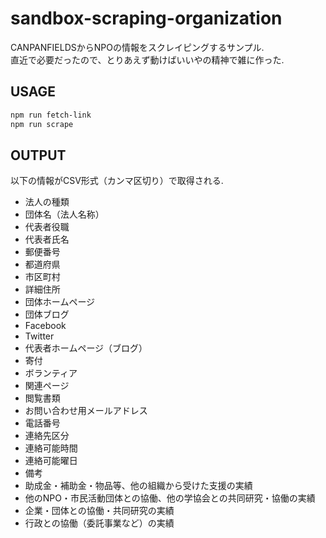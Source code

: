 # sandbox-scraping-organization
CANPANFIELDSからNPOの情報をスクレイピングするサンプル.  
直近で必要だったので、とりあえず動けばいいやの精神で雑に作った.

## USAGE

```.sh
npm run fetch-link
npm run scrape
```

## OUTPUT
以下の情報がCSV形式（カンマ区切り）で取得される.

* 法人の種類
* 団体名（法人名称）
* 代表者役職
* 代表者氏名
* 郵便番号
* 都道府県
* 市区町村
* 詳細住所
* 団体ホームページ
* 団体ブログ
* Facebook
* Twitter
* 代表者ホームページ（ブログ）
* 寄付
* ボランティア
* 関連ページ
* 閲覧書類
* お問い合わせ用メールアドレス
* 電話番号
* 連絡先区分
* 連絡可能時間
* 連絡可能曜日
* 備考
* 助成金・補助金・物品等、他の組織から受けた支援の実績
* 他のNPO・市民活動団体との協働、他の学協会との共同研究・協働の実績
* 企業・団体との協働・共同研究の実績
* 行政との協働（委託事業など）の実績
